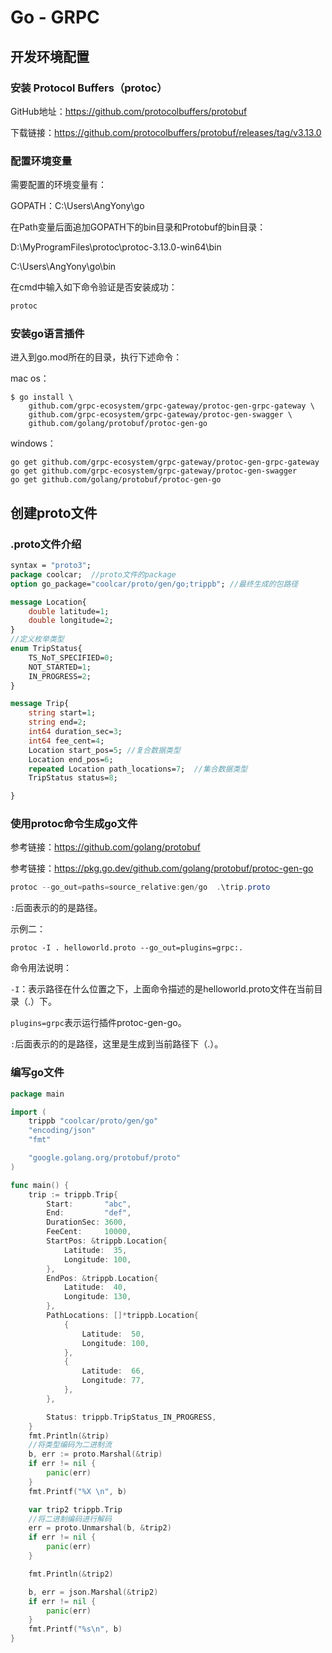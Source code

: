 # Go - GRPC



## 开发环境配置

### 安装 Protocol Buffers（protoc）

GitHub地址：https://github.com/protocolbuffers/protobuf

下载链接：https://github.com/protocolbuffers/protobuf/releases/tag/v3.13.0

### 配置环境变量

需要配置的环境变量有：

GOPATH：C:\Users\AngYony\go

在Path变量后面追加GOPATH下的bin目录和Protobuf的bin目录：

D:\MyProgramFiles\protoc\protoc-3.13.0-win64\bin

C:\Users\AngYony\go\bin

在cmd中输入如下命令验证是否安装成功：

```powershell
protoc
```

### 安装go语言插件

进入到go.mod所在的目录，执行下述命令：

mac os：

```
$ go install \
    github.com/grpc-ecosystem/grpc-gateway/protoc-gen-grpc-gateway \
    github.com/grpc-ecosystem/grpc-gateway/protoc-gen-swagger \
    github.com/golang/protobuf/protoc-gen-go
```

windows：

```
go get github.com/grpc-ecosystem/grpc-gateway/protoc-gen-grpc-gateway
go get github.com/grpc-ecosystem/grpc-gateway/protoc-gen-swagger
go get github.com/golang/protobuf/protoc-gen-go
```



## 创建proto文件

### .proto文件介绍

```protobuf
syntax = "proto3";
package coolcar;  //proto文件的package
option go_package="coolcar/proto/gen/go;trippb"; //最终生成的包路径

message Location{
    double latitude=1;
    double longitude=2;
}
//定义枚举类型
enum TripStatus{
    TS_NoT_SPECIFIED=0;
    NOT_STARTED=1;
    IN_PROGRESS=2;
}

message Trip{
    string start=1;
    string end=2;
    int64 duration_sec=3;
    int64 fee_cent=4;
    Location start_pos=5; //复合数据类型
    Location end_pos=6;
    repeated Location path_locations=7;  //集合数据类型
    TripStatus status=8;

}

```

### 使用protoc命令生成go文件

参考链接：https://github.com/golang/protobuf

参考链接：https://pkg.go.dev/github.com/golang/protobuf/protoc-gen-go

```powershell
protoc --go_out=paths=source_relative:gen/go  .\trip.proto
```

`:`后面表示的的是路径。

示例二：

```
protoc -I . helloworld.proto --go_out=plugins=grpc:.
```

命令用法说明：

`-I`：表示路径在什么位置之下，上面命令描述的是helloworld.proto文件在当前目录（.）下。

`plugins=grpc`表示运行插件protoc-gen-go。

`:`后面表示的的是路径，这里是生成到当前路径下（.）。





### 编写go文件

```go
package main

import (
	trippb "coolcar/proto/gen/go" 
	"encoding/json"
	"fmt"

	"google.golang.org/protobuf/proto"
)

func main() {
	trip := trippb.Trip{
		Start:       "abc",
		End:         "def",
		DurationSec: 3600,
		FeeCent:     10000,
		StartPos: &trippb.Location{
			Latitude:  35,
			Longitude: 100,
		},
		EndPos: &trippb.Location{
			Latitude:  40,
			Longitude: 130,
		},
		PathLocations: []*trippb.Location{
			{
				Latitude:  50,
				Longitude: 100,
			},
			{
				Latitude:  66,
				Longitude: 77,
			},
		},

		Status: trippb.TripStatus_IN_PROGRESS,
	}
	fmt.Println(&trip)
	//将类型编码为二进制流
	b, err := proto.Marshal(&trip)
	if err != nil {
		panic(err)
	}
	fmt.Printf("%X \n", b)

	var trip2 trippb.Trip
	//将二进制编码进行解码
	err = proto.Unmarshal(b, &trip2)
	if err != nil {
		panic(err)
	}

	fmt.Println(&trip2)

	b, err = json.Marshal(&trip2)
	if err != nil {
		panic(err)
	}
	fmt.Printf("%s\n", b)
}
```

























